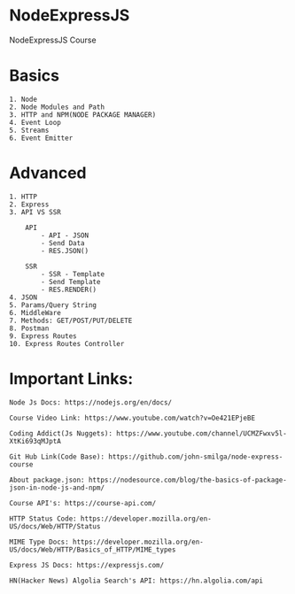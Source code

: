 # NodeExpressJS
NodeExpressJS Course

# Basics
    1. Node
    2. Node Modules and Path
    3. HTTP and NPM(NODE PACKAGE MANAGER)
    4. Event Loop
    5. Streams
    6. Event Emitter
# Advanced
    1. HTTP
    2. Express
    3. API VS SSR 

        API
            - API - JSON
            - Send Data
            - RES.JSON()

        SSR
            - SSR - Template
            - Send Template
            - RES.RENDER()
    4. JSON
    5. Params/Query String
    6. MiddleWare
    7. Methods: GET/POST/PUT/DELETE
    8. Postman
    9. Express Routes
    10. Express Routes Controller

# Important Links:

    Node Js Docs: https://nodejs.org/en/docs/

    Course Video Link: https://www.youtube.com/watch?v=Oe421EPjeBE

    Coding Addict(Js Nuggets): https://www.youtube.com/channel/UCMZFwxv5l-XtKi693qMJptA

    Git Hub Link(Code Base): https://github.com/john-smilga/node-express-course

    About package.json: https://nodesource.com/blog/the-basics-of-package-json-in-node-js-and-npm/

    Course API's: https://course-api.com/

    HTTP Status Code: https://developer.mozilla.org/en-US/docs/Web/HTTP/Status

    MIME Type Docs: https://developer.mozilla.org/en-US/docs/Web/HTTP/Basics_of_HTTP/MIME_types

    Express JS Docs: https://expressjs.com/

    HN(Hacker News) Algolia Search's API: https://hn.algolia.com/api

    